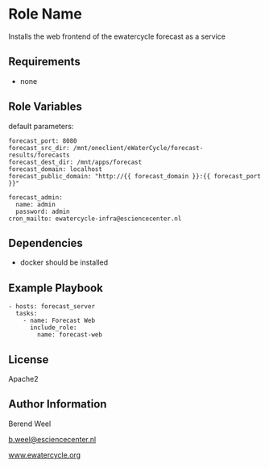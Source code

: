 Role Name
=========

Installs the web frontend of the ewatercycle forecast as a service

Requirements
------------

- none

Role Variables
--------------

default parameters:
```
forecast_port: 8080
forecast_src_dir: /mnt/oneclient/eWaterCycle/forecast-results/forecasts
forecast_dest_dir: /mnt/apps/forecast
forecast_domain: localhost
forecast_public_domain: "http://{{ forecast_domain }}:{{ forecast_port }}"

forecast_admin:
  name: admin
  password: admin
cron_mailto: ewatercycle-infra@esciencecenter.nl
```


Dependencies
------------
- docker should be installed

Example Playbook
----------------

    - hosts: forecast_server
      tasks:
        - name: Forecast Web
          include_role:
            name: forecast-web

License
-------

Apache2

Author Information
------------------

Berend Weel

b.weel@esciencecenter.nl

www.ewatercycle.org
